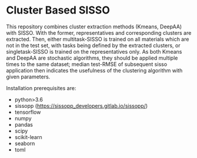 # Cluster Based SISSO

This repository combines cluster extraction methods (Kmeans, DeepAA) with SISSO. With the former, representatives and corresponding
clusters are extracted. Then, either multitask-SISSO is trained on all materials which are not in the test set, with tasks being defined 
by the extracted clusters, or singletask-SISSO is trained on the representatives only. As both Kmeans and DeepAA are stochastic 
algorithms, they should be applied multiple times to the same dataset; median test-RMSE of subsequent sisso application then indicates the 
usefulness of the clustering algorithm with given parameters.

Installation prerequisites are:
- python>3.6
- sissopp (https://sissopp_developers.gitlab.io/sissopp/)
- tensorflow
- numpy 
- pandas 
- scipy 
- scikit-learn
- seaborn
- toml


